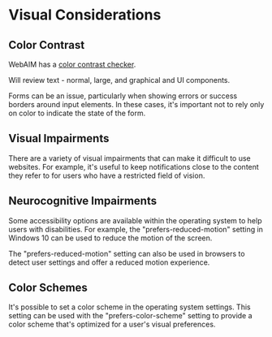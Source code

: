 # Visual Considerations

## Color Contrast

WebAIM has a [color contrast checker](https://webaim.org/resources/contrastchecker/).

Will review text - normal, large, and graphical and UI components.

Forms can be an issue, particularly when showing errors or success borders around input elements. In these cases, it's important not to rely only on color to indicate the state of the form.

## Visual Impairments

There are a variety of visual impairments that can make it difficult to use websites. For example, it's useful to keep notifications close to the content they refer to for users who have a restricted field of vision.

## Neurocognitive Impairments

Some accessibility options are available within the operating system to help users with disabilities. For example, the "prefers-reduced-motion" setting in Windows 10 can be used to reduce the motion of the screen.

The "prefers-reduced-motion" setting can also be used in browsers to detect user settings and offer a reduced motion experience.

## Color Schemes

It's possible to set a color scheme in the operating system settings. This setting can be used with the "prefers-color-scheme" setting to provide a color scheme that's optimized for a user's visual preferences.
